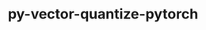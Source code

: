 ---
title: "py-vector-quantize-pytorch"
layout: cache
categories: [package, develop]
meta: {"versions": ["0.3.9"], "compilers": ["apple-clang@=14.0.0", "gcc@=11.3.0", "gcc@=7.3.1"], "oss": ["amzn2", "ubuntu22.04", "ventura"], "platforms": ["darwin", "linux"], "targets": ["aarch64", "ivybridge", "x86_64_v3", "x86_64_v4"], "stacks": ["ml-darwin-aarch64-mps", "ml-linux-x86_64-cpu", "ml-linux-x86_64-cuda", "root"], "num_specs": 101, "num_specs_by_stack": {"root": 101, "ml-darwin-aarch64-mps": 5, "ml-linux-x86_64-cpu": 7, "ml-linux-x86_64-cuda": 7}}
spec_details: [{"hash": "mdnsmmozzoryzlirpnsostw2jbzn47vp", "compiler": "apple-clang@=14.0.0", "versions": ["0.3.9"], "os": "ventura", "platform": "darwin", "target": "aarch64", "variants": ["build_system=python_pip"], "stacks": ["root"], "size": "-", "tarball": "https://binaries.spack.io/develop/build_cache/darwin-ventura-aarch64/apple-clang-14.0.0/py-vector-quantize-pytorch-0.3.9/darwin-ventura-aarch64-apple-clang-14.0.0-py-vector-quantize-pytorch-0.3.9-mdnsmmozzoryzlirpnsostw2jbzn47vp.spack"}, {"hash": "7q4bhiacy7u6sf6rgftzfn5tft6bawpo", "compiler": "apple-clang@=14.0.0", "versions": ["0.3.9"], "os": "ventura", "platform": "darwin", "target": "aarch64", "variants": ["build_system=python_pip"], "stacks": ["root", "ml-darwin-aarch64-mps"], "size": "-", "tarball": "https://binaries.spack.io/develop/build_cache/darwin-ventura-aarch64/apple-clang-14.0.0/py-vector-quantize-pytorch-0.3.9/darwin-ventura-aarch64-apple-clang-14.0.0-py-vector-quantize-pytorch-0.3.9-7q4bhiacy7u6sf6rgftzfn5tft6bawpo.spack"}, {"hash": "wi7g2a5ssgp7c7zmkgqkbdhxuewb522u", "compiler": "apple-clang@=14.0.0", "versions": ["0.3.9"], "os": "ventura", "platform": "darwin", "target": "aarch64", "variants": ["build_system=python_pip"], "stacks": ["root", "ml-darwin-aarch64-mps"], "size": "-", "tarball": "https://binaries.spack.io/develop/build_cache/darwin-ventura-aarch64/apple-clang-14.0.0/py-vector-quantize-pytorch-0.3.9/darwin-ventura-aarch64-apple-clang-14.0.0-py-vector-quantize-pytorch-0.3.9-wi7g2a5ssgp7c7zmkgqkbdhxuewb522u.spack"}, {"hash": "2ilft5uccetytp4nw4jesfn4eywh23ei", "compiler": "apple-clang@=14.0.0", "versions": ["0.3.9"], "os": "ventura", "platform": "darwin", "target": "aarch64", "variants": ["build_system=python_pip"], "stacks": ["root", "ml-darwin-aarch64-mps"], "size": "-", "tarball": "https://binaries.spack.io/develop/build_cache/darwin-ventura-aarch64/apple-clang-14.0.0/py-vector-quantize-pytorch-0.3.9/darwin-ventura-aarch64-apple-clang-14.0.0-py-vector-quantize-pytorch-0.3.9-2ilft5uccetytp4nw4jesfn4eywh23ei.spack"}, {"hash": "acelycr36idhq2zmbjmfegyikbwi6t5x", "compiler": "apple-clang@=14.0.0", "versions": ["0.3.9"], "os": "ventura", "platform": "darwin", "target": "aarch64", "variants": ["build_system=python_pip"], "stacks": ["root", "ml-darwin-aarch64-mps"], "size": "-", "tarball": "https://binaries.spack.io/develop/build_cache/darwin-ventura-aarch64/apple-clang-14.0.0/py-vector-quantize-pytorch-0.3.9/darwin-ventura-aarch64-apple-clang-14.0.0-py-vector-quantize-pytorch-0.3.9-acelycr36idhq2zmbjmfegyikbwi6t5x.spack"}, {"hash": "t5jackugvpi6rdajlabmsdsk4mh6hbq4", "compiler": "apple-clang@=14.0.0", "versions": ["0.3.9"], "os": "ventura", "platform": "darwin", "target": "aarch64", "variants": ["build_system=python_pip"], "stacks": ["root", "ml-darwin-aarch64-mps"], "size": "-", "tarball": "https://binaries.spack.io/develop/build_cache/darwin-ventura-aarch64/apple-clang-14.0.0/py-vector-quantize-pytorch-0.3.9/darwin-ventura-aarch64-apple-clang-14.0.0-py-vector-quantize-pytorch-0.3.9-t5jackugvpi6rdajlabmsdsk4mh6hbq4.spack"}, {"hash": "txpo3ikurxwmdysikppfghv52phk367r", "compiler": "apple-clang@=14.0.0", "versions": ["0.3.9"], "os": "ventura", "platform": "darwin", "target": "aarch64", "variants": ["build_system=python_pip"], "stacks": ["root"], "size": "-", "tarball": "https://binaries.spack.io/develop/build_cache/darwin-ventura-aarch64/apple-clang-14.0.0/py-vector-quantize-pytorch-0.3.9/darwin-ventura-aarch64-apple-clang-14.0.0-py-vector-quantize-pytorch-0.3.9-txpo3ikurxwmdysikppfghv52phk367r.spack"}, {"hash": "ewnx3xjak4dklyksnsxzglphifkfai3r", "compiler": "gcc@=7.3.1", "versions": ["0.3.9"], "os": "amzn2", "platform": "linux", "target": "ivybridge", "variants": ["build_system=python_pip"], "stacks": ["root"], "size": "-", "tarball": "https://binaries.spack.io/develop/build_cache/linux-amzn2-ivybridge/gcc-7.3.1/py-vector-quantize-pytorch-0.3.9/linux-amzn2-ivybridge-gcc-7.3.1-py-vector-quantize-pytorch-0.3.9-ewnx3xjak4dklyksnsxzglphifkfai3r.spack"}, {"hash": "or3u2er46upwfq7w427o5exk4cnxkk4s", "compiler": "gcc@=7.3.1", "versions": ["0.3.9"], "os": "amzn2", "platform": "linux", "target": "ivybridge", "variants": ["build_system=python_pip"], "stacks": ["root"], "size": "-", "tarball": "https://binaries.spack.io/develop/build_cache/linux-amzn2-ivybridge/gcc-7.3.1/py-vector-quantize-pytorch-0.3.9/linux-amzn2-ivybridge-gcc-7.3.1-py-vector-quantize-pytorch-0.3.9-or3u2er46upwfq7w427o5exk4cnxkk4s.spack"}, {"hash": "bjjtlfrl4egbwvpyihmlnzhi2rj2l2i4", "compiler": "gcc@=7.3.1", "versions": ["0.3.9"], "os": "amzn2", "platform": "linux", "target": "ivybridge", "variants": ["build_system=python_pip"], "stacks": ["root"], "size": "-", "tarball": "https://binaries.spack.io/develop/build_cache/linux-amzn2-ivybridge/gcc-7.3.1/py-vector-quantize-pytorch-0.3.9/linux-amzn2-ivybridge-gcc-7.3.1-py-vector-quantize-pytorch-0.3.9-bjjtlfrl4egbwvpyihmlnzhi2rj2l2i4.spack"}, {"hash": "gwayuexpybhr4x5elzy3sqchesdxdmsy", "compiler": "gcc@=7.3.1", "versions": ["0.3.9"], "os": "amzn2", "platform": "linux", "target": "ivybridge", "variants": ["build_system=python_pip"], "stacks": ["root"], "size": "-", "tarball": "https://binaries.spack.io/develop/build_cache/linux-amzn2-ivybridge/gcc-7.3.1/py-vector-quantize-pytorch-0.3.9/linux-amzn2-ivybridge-gcc-7.3.1-py-vector-quantize-pytorch-0.3.9-gwayuexpybhr4x5elzy3sqchesdxdmsy.spack"}, {"hash": "22jdhzme4ynpgcvk256ami634crlnd3t", "compiler": "gcc@=7.3.1", "versions": ["0.3.9"], "os": "amzn2", "platform": "linux", "target": "ivybridge", "variants": ["build_system=python_pip"], "stacks": ["root"], "size": "-", "tarball": "https://binaries.spack.io/develop/build_cache/linux-amzn2-ivybridge/gcc-7.3.1/py-vector-quantize-pytorch-0.3.9/linux-amzn2-ivybridge-gcc-7.3.1-py-vector-quantize-pytorch-0.3.9-22jdhzme4ynpgcvk256ami634crlnd3t.spack"}, {"hash": "5juhpjwgq4b2z5a5b6i7fvuphui7f3eg", "compiler": "gcc@=7.3.1", "versions": ["0.3.9"], "os": "amzn2", "platform": "linux", "target": "ivybridge", "variants": ["build_system=python_pip"], "stacks": ["root"], "size": "-", "tarball": "https://binaries.spack.io/develop/build_cache/linux-amzn2-ivybridge/gcc-7.3.1/py-vector-quantize-pytorch-0.3.9/linux-amzn2-ivybridge-gcc-7.3.1-py-vector-quantize-pytorch-0.3.9-5juhpjwgq4b2z5a5b6i7fvuphui7f3eg.spack"}, {"hash": "qbb5b4grdr4c6vumrd46qpmevv5jvg47", "compiler": "gcc@=7.3.1", "versions": ["0.3.9"], "os": "amzn2", "platform": "linux", "target": "ivybridge", "variants": ["build_system=python_pip"], "stacks": ["root"], "size": "-", "tarball": "https://binaries.spack.io/develop/build_cache/linux-amzn2-ivybridge/gcc-7.3.1/py-vector-quantize-pytorch-0.3.9/linux-amzn2-ivybridge-gcc-7.3.1-py-vector-quantize-pytorch-0.3.9-qbb5b4grdr4c6vumrd46qpmevv5jvg47.spack"}, {"hash": "hw6dduigvz2ta4qaonidicnitwqqmfeg", "compiler": "gcc@=7.3.1", "versions": ["0.3.9"], "os": "amzn2", "platform": "linux", "target": "x86_64_v3", "variants": ["build_system=python_pip"], "stacks": ["root"], "size": "-", "tarball": "https://binaries.spack.io/develop/build_cache/linux-amzn2-x86_64_v3/gcc-7.3.1/py-vector-quantize-pytorch-0.3.9/linux-amzn2-x86_64_v3-gcc-7.3.1-py-vector-quantize-pytorch-0.3.9-hw6dduigvz2ta4qaonidicnitwqqmfeg.spack"}, {"hash": "x7vjugp47rkjl53jbfjzg5u5wdyqbiyn", "compiler": "gcc@=7.3.1", "versions": ["0.3.9"], "os": "amzn2", "platform": "linux", "target": "x86_64_v3", "variants": ["build_system=python_pip"], "stacks": ["root"], "size": "-", "tarball": "https://binaries.spack.io/develop/build_cache/linux-amzn2-x86_64_v3/gcc-7.3.1/py-vector-quantize-pytorch-0.3.9/linux-amzn2-x86_64_v3-gcc-7.3.1-py-vector-quantize-pytorch-0.3.9-x7vjugp47rkjl53jbfjzg5u5wdyqbiyn.spack"}, {"hash": "362tzsb23pkfksrq6m27ucjdvsm5hxys", "compiler": "gcc@=7.3.1", "versions": ["0.3.9"], "os": "amzn2", "platform": "linux", "target": "x86_64_v3", "variants": ["build_system=python_pip"], "stacks": ["root"], "size": "-", "tarball": "https://binaries.spack.io/develop/build_cache/linux-amzn2-x86_64_v3/gcc-7.3.1/py-vector-quantize-pytorch-0.3.9/linux-amzn2-x86_64_v3-gcc-7.3.1-py-vector-quantize-pytorch-0.3.9-362tzsb23pkfksrq6m27ucjdvsm5hxys.spack"}, {"hash": "26ocgwfjpejxompa6yywsvwgje2cd6fk", "compiler": "gcc@=7.3.1", "versions": ["0.3.9"], "os": "amzn2", "platform": "linux", "target": "x86_64_v3", "variants": ["build_system=python_pip"], "stacks": ["root"], "size": "-", "tarball": "https://binaries.spack.io/develop/build_cache/linux-amzn2-x86_64_v3/gcc-7.3.1/py-vector-quantize-pytorch-0.3.9/linux-amzn2-x86_64_v3-gcc-7.3.1-py-vector-quantize-pytorch-0.3.9-26ocgwfjpejxompa6yywsvwgje2cd6fk.spack"}, {"hash": "qwzhd3hynjmqaonfye2ewkc4d5dni7it", "compiler": "gcc@=7.3.1", "versions": ["0.3.9"], "os": "amzn2", "platform": "linux", "target": "x86_64_v3", "variants": ["build_system=python_pip"], "stacks": ["root"], "size": "-", "tarball": "https://binaries.spack.io/develop/build_cache/linux-amzn2-x86_64_v3/gcc-7.3.1/py-vector-quantize-pytorch-0.3.9/linux-amzn2-x86_64_v3-gcc-7.3.1-py-vector-quantize-pytorch-0.3.9-qwzhd3hynjmqaonfye2ewkc4d5dni7it.spack"}, {"hash": "4patdvhiah6z4yrlbfksrjrcgmj4etkm", "compiler": "gcc@=7.3.1", "versions": ["0.3.9"], "os": "amzn2", "platform": "linux", "target": "x86_64_v3", "variants": [], "stacks": ["root"], "size": "-", "tarball": "https://binaries.spack.io/develop/build_cache/linux-amzn2-x86_64_v3/gcc-7.3.1/py-vector-quantize-pytorch-0.3.9/linux-amzn2-x86_64_v3-gcc-7.3.1-py-vector-quantize-pytorch-0.3.9-4patdvhiah6z4yrlbfksrjrcgmj4etkm.spack"}, {"hash": "6omte2emhz6y7etiwkxpeaesbx3hbqte", "compiler": "gcc@=7.3.1", "versions": ["0.3.9"], "os": "amzn2", "platform": "linux", "target": "x86_64_v3", "variants": ["build_system=python_pip"], "stacks": ["root"], "size": "-", "tarball": "https://binaries.spack.io/develop/build_cache/linux-amzn2-x86_64_v3/gcc-7.3.1/py-vector-quantize-pytorch-0.3.9/linux-amzn2-x86_64_v3-gcc-7.3.1-py-vector-quantize-pytorch-0.3.9-6omte2emhz6y7etiwkxpeaesbx3hbqte.spack"}, {"hash": "bk5ogmqpeoskgq3suwuhrqyk66dnzdow", "compiler": "gcc@=7.3.1", "versions": ["0.3.9"], "os": "amzn2", "platform": "linux", "target": "x86_64_v3", "variants": ["build_system=python_pip"], "stacks": ["root"], "size": "-", "tarball": "https://binaries.spack.io/develop/build_cache/linux-amzn2-x86_64_v3/gcc-7.3.1/py-vector-quantize-pytorch-0.3.9/linux-amzn2-x86_64_v3-gcc-7.3.1-py-vector-quantize-pytorch-0.3.9-bk5ogmqpeoskgq3suwuhrqyk66dnzdow.spack"}, {"hash": "7jbsnroevgdph33y4vgdffxr3mvs7l2k", "compiler": "gcc@=7.3.1", "versions": ["0.3.9"], "os": "amzn2", "platform": "linux", "target": "x86_64_v3", "variants": ["build_system=python_pip"], "stacks": ["root"], "size": "-", "tarball": "https://binaries.spack.io/develop/build_cache/linux-amzn2-x86_64_v3/gcc-7.3.1/py-vector-quantize-pytorch-0.3.9/linux-amzn2-x86_64_v3-gcc-7.3.1-py-vector-quantize-pytorch-0.3.9-7jbsnroevgdph33y4vgdffxr3mvs7l2k.spack"}, {"hash": "sk4uqufm2egmtsoudqvxhfixeq7ykxsm", "compiler": "gcc@=7.3.1", "versions": ["0.3.9"], "os": "amzn2", "platform": "linux", "target": "x86_64_v3", "variants": ["build_system=python_pip"], "stacks": ["root"], "size": "-", "tarball": "https://binaries.spack.io/develop/build_cache/linux-amzn2-x86_64_v3/gcc-7.3.1/py-vector-quantize-pytorch-0.3.9/linux-amzn2-x86_64_v3-gcc-7.3.1-py-vector-quantize-pytorch-0.3.9-sk4uqufm2egmtsoudqvxhfixeq7ykxsm.spack"}, {"hash": "3dfijjxot6mewnsib42wj5e5fqmfwhdh", "compiler": "gcc@=7.3.1", "versions": ["0.3.9"], "os": "amzn2", "platform": "linux", "target": "x86_64_v3", "variants": ["build_system=python_pip"], "stacks": ["root"], "size": "-", "tarball": "https://binaries.spack.io/develop/build_cache/linux-amzn2-x86_64_v3/gcc-7.3.1/py-vector-quantize-pytorch-0.3.9/linux-amzn2-x86_64_v3-gcc-7.3.1-py-vector-quantize-pytorch-0.3.9-3dfijjxot6mewnsib42wj5e5fqmfwhdh.spack"}, {"hash": "7rslcjehdsdf4ww2wc6le7yrz54is6h7", "compiler": "gcc@=7.3.1", "versions": ["0.3.9"], "os": "amzn2", "platform": "linux", "target": "x86_64_v3", "variants": ["build_system=python_pip"], "stacks": ["root"], "size": "-", "tarball": "https://binaries.spack.io/develop/build_cache/linux-amzn2-x86_64_v3/gcc-7.3.1/py-vector-quantize-pytorch-0.3.9/linux-amzn2-x86_64_v3-gcc-7.3.1-py-vector-quantize-pytorch-0.3.9-7rslcjehdsdf4ww2wc6le7yrz54is6h7.spack"}, {"hash": "avpmjqikawpmrchbzsh4zfbokruyrzrd", "compiler": "gcc@=7.3.1", "versions": ["0.3.9"], "os": "amzn2", "platform": "linux", "target": "x86_64_v3", "variants": ["build_system=python_pip"], "stacks": ["root"], "size": "-", "tarball": "https://binaries.spack.io/develop/build_cache/linux-amzn2-x86_64_v3/gcc-7.3.1/py-vector-quantize-pytorch-0.3.9/linux-amzn2-x86_64_v3-gcc-7.3.1-py-vector-quantize-pytorch-0.3.9-avpmjqikawpmrchbzsh4zfbokruyrzrd.spack"}, {"hash": "sd46tn42gs76kd4d6oi5i4vamcuh5urr", "compiler": "gcc@=7.3.1", "versions": ["0.3.9"], "os": "amzn2", "platform": "linux", "target": "x86_64_v3", "variants": ["build_system=python_pip"], "stacks": ["root"], "size": "-", "tarball": "https://binaries.spack.io/develop/build_cache/linux-amzn2-x86_64_v3/gcc-7.3.1/py-vector-quantize-pytorch-0.3.9/linux-amzn2-x86_64_v3-gcc-7.3.1-py-vector-quantize-pytorch-0.3.9-sd46tn42gs76kd4d6oi5i4vamcuh5urr.spack"}, {"hash": "6f375jisd6gbpl4v7mqatns44bt3k6jx", "compiler": "gcc@=7.3.1", "versions": ["0.3.9"], "os": "amzn2", "platform": "linux", "target": "x86_64_v3", "variants": ["build_system=python_pip"], "stacks": ["root"], "size": "-", "tarball": "https://binaries.spack.io/develop/build_cache/linux-amzn2-x86_64_v3/gcc-7.3.1/py-vector-quantize-pytorch-0.3.9/linux-amzn2-x86_64_v3-gcc-7.3.1-py-vector-quantize-pytorch-0.3.9-6f375jisd6gbpl4v7mqatns44bt3k6jx.spack"}, {"hash": "fzj6j27g3nznr5yd3jsbt7gymw4niwzg", "compiler": "gcc@=7.3.1", "versions": ["0.3.9"], "os": "amzn2", "platform": "linux", "target": "x86_64_v3", "variants": [], "stacks": ["root"], "size": "-", "tarball": "https://binaries.spack.io/develop/build_cache/linux-amzn2-x86_64_v3/gcc-7.3.1/py-vector-quantize-pytorch-0.3.9/linux-amzn2-x86_64_v3-gcc-7.3.1-py-vector-quantize-pytorch-0.3.9-fzj6j27g3nznr5yd3jsbt7gymw4niwzg.spack"}, {"hash": "a3cwagebjh3naq55tln6aegx6zp7uod4", "compiler": "gcc@=7.3.1", "versions": ["0.3.9"], "os": "amzn2", "platform": "linux", "target": "x86_64_v3", "variants": [], "stacks": ["root"], "size": "-", "tarball": "https://binaries.spack.io/develop/build_cache/linux-amzn2-x86_64_v3/gcc-7.3.1/py-vector-quantize-pytorch-0.3.9/linux-amzn2-x86_64_v3-gcc-7.3.1-py-vector-quantize-pytorch-0.3.9-a3cwagebjh3naq55tln6aegx6zp7uod4.spack"}, {"hash": "cf2hyvwjiwuq4t6zklkhtq6bvbysbnsr", "compiler": "gcc@=7.3.1", "versions": ["0.3.9"], "os": "amzn2", "platform": "linux", "target": "x86_64_v3", "variants": ["build_system=python_pip"], "stacks": ["root"], "size": "-", "tarball": "https://binaries.spack.io/develop/build_cache/linux-amzn2-x86_64_v3/gcc-7.3.1/py-vector-quantize-pytorch-0.3.9/linux-amzn2-x86_64_v3-gcc-7.3.1-py-vector-quantize-pytorch-0.3.9-cf2hyvwjiwuq4t6zklkhtq6bvbysbnsr.spack"}, {"hash": "hhlicmwcz4d5d4md262gmqe3ht26tv5r", "compiler": "gcc@=7.3.1", "versions": ["0.3.9"], "os": "amzn2", "platform": "linux", "target": "x86_64_v3", "variants": ["build_system=python_pip"], "stacks": ["root"], "size": "-", "tarball": "https://binaries.spack.io/develop/build_cache/linux-amzn2-x86_64_v3/gcc-7.3.1/py-vector-quantize-pytorch-0.3.9/linux-amzn2-x86_64_v3-gcc-7.3.1-py-vector-quantize-pytorch-0.3.9-hhlicmwcz4d5d4md262gmqe3ht26tv5r.spack"}, {"hash": "plzy6z5ievaxmju4xau745oksnwvizpk", "compiler": "gcc@=7.3.1", "versions": ["0.3.9"], "os": "amzn2", "platform": "linux", "target": "x86_64_v3", "variants": ["build_system=python_pip"], "stacks": ["root"], "size": "-", "tarball": "https://binaries.spack.io/develop/build_cache/linux-amzn2-x86_64_v3/gcc-7.3.1/py-vector-quantize-pytorch-0.3.9/linux-amzn2-x86_64_v3-gcc-7.3.1-py-vector-quantize-pytorch-0.3.9-plzy6z5ievaxmju4xau745oksnwvizpk.spack"}, {"hash": "rgp5wd3syb4vgadszis4erdn7j2erreu", "compiler": "gcc@=7.3.1", "versions": ["0.3.9"], "os": "amzn2", "platform": "linux", "target": "x86_64_v3", "variants": ["build_system=python_pip"], "stacks": ["root"], "size": "-", "tarball": "https://binaries.spack.io/develop/build_cache/linux-amzn2-x86_64_v3/gcc-7.3.1/py-vector-quantize-pytorch-0.3.9/linux-amzn2-x86_64_v3-gcc-7.3.1-py-vector-quantize-pytorch-0.3.9-rgp5wd3syb4vgadszis4erdn7j2erreu.spack"}, {"hash": "hr6mkt5aemq7d6ucshyvtcikfcztuqwg", "compiler": "gcc@=7.3.1", "versions": ["0.3.9"], "os": "amzn2", "platform": "linux", "target": "x86_64_v4", "variants": [], "stacks": ["root"], "size": "-", "tarball": "https://binaries.spack.io/develop/build_cache/linux-amzn2-x86_64_v4/gcc-7.3.1/py-vector-quantize-pytorch-0.3.9/linux-amzn2-x86_64_v4-gcc-7.3.1-py-vector-quantize-pytorch-0.3.9-hr6mkt5aemq7d6ucshyvtcikfcztuqwg.spack"}, {"hash": "6s5djefami6paw5ql4eb7k4dgsaiymld", "compiler": "gcc@=7.3.1", "versions": ["0.3.9"], "os": "amzn2", "platform": "linux", "target": "x86_64_v4", "variants": [], "stacks": ["root"], "size": "-", "tarball": "https://binaries.spack.io/develop/build_cache/linux-amzn2-x86_64_v4/gcc-7.3.1/py-vector-quantize-pytorch-0.3.9/linux-amzn2-x86_64_v4-gcc-7.3.1-py-vector-quantize-pytorch-0.3.9-6s5djefami6paw5ql4eb7k4dgsaiymld.spack"}, {"hash": "5ebhpjtzcdjnzbq5bwwj6w4r2ou42ok6", "compiler": "gcc@=11.3.0", "versions": ["0.3.9"], "os": "ubuntu22.04", "platform": "linux", "target": "x86_64_v3", "variants": ["build_system=python_pip"], "stacks": ["root"], "size": "-", "tarball": "https://binaries.spack.io/develop/build_cache/linux-ubuntu22.04-x86_64_v3/gcc-11.3.0/py-vector-quantize-pytorch-0.3.9/linux-ubuntu22.04-x86_64_v3-gcc-11.3.0-py-vector-quantize-pytorch-0.3.9-5ebhpjtzcdjnzbq5bwwj6w4r2ou42ok6.spack"}, {"hash": "5knx3mhwtdyenm53zjhprewygcd2yj5c", "compiler": "gcc@=11.3.0", "versions": ["0.3.9"], "os": "ubuntu22.04", "platform": "linux", "target": "x86_64_v3", "variants": ["build_system=python_pip"], "stacks": ["root", "ml-linux-x86_64-cpu"], "size": "-", "tarball": "https://binaries.spack.io/develop/build_cache/linux-ubuntu22.04-x86_64_v3/gcc-11.3.0/py-vector-quantize-pytorch-0.3.9/linux-ubuntu22.04-x86_64_v3-gcc-11.3.0-py-vector-quantize-pytorch-0.3.9-5knx3mhwtdyenm53zjhprewygcd2yj5c.spack"}, {"hash": "6ekoromqkjqyzzzmp6ucdaxwmg7lfxkx", "compiler": "gcc@=11.3.0", "versions": ["0.3.9"], "os": "ubuntu22.04", "platform": "linux", "target": "x86_64_v3", "variants": ["build_system=python_pip"], "stacks": ["root"], "size": "-", "tarball": "https://binaries.spack.io/develop/build_cache/linux-ubuntu22.04-x86_64_v3/gcc-11.3.0/py-vector-quantize-pytorch-0.3.9/linux-ubuntu22.04-x86_64_v3-gcc-11.3.0-py-vector-quantize-pytorch-0.3.9-6ekoromqkjqyzzzmp6ucdaxwmg7lfxkx.spack"}, {"hash": "35bvzh6s4igbp264b5r7c6n4wuvzre64", "compiler": "gcc@=11.3.0", "versions": ["0.3.9"], "os": "ubuntu22.04", "platform": "linux", "target": "x86_64_v3", "variants": ["build_system=python_pip"], "stacks": ["root"], "size": "-", "tarball": "https://binaries.spack.io/develop/build_cache/linux-ubuntu22.04-x86_64_v3/gcc-11.3.0/py-vector-quantize-pytorch-0.3.9/linux-ubuntu22.04-x86_64_v3-gcc-11.3.0-py-vector-quantize-pytorch-0.3.9-35bvzh6s4igbp264b5r7c6n4wuvzre64.spack"}, {"hash": "aw4zyipq5jdshezxqhero26pnnzcgvrt", "compiler": "gcc@=11.3.0", "versions": ["0.3.9"], "os": "ubuntu22.04", "platform": "linux", "target": "x86_64_v3", "variants": ["build_system=python_pip"], "stacks": ["root"], "size": "-", "tarball": "https://binaries.spack.io/develop/build_cache/linux-ubuntu22.04-x86_64_v3/gcc-11.3.0/py-vector-quantize-pytorch-0.3.9/linux-ubuntu22.04-x86_64_v3-gcc-11.3.0-py-vector-quantize-pytorch-0.3.9-aw4zyipq5jdshezxqhero26pnnzcgvrt.spack"}, {"hash": "7u6mje7kfgkane7lzywvlfgnsdav7ic4", "compiler": "gcc@=11.3.0", "versions": ["0.3.9"], "os": "ubuntu22.04", "platform": "linux", "target": "x86_64_v3", "variants": ["build_system=python_pip"], "stacks": ["root"], "size": "-", "tarball": "https://binaries.spack.io/develop/build_cache/linux-ubuntu22.04-x86_64_v3/gcc-11.3.0/py-vector-quantize-pytorch-0.3.9/linux-ubuntu22.04-x86_64_v3-gcc-11.3.0-py-vector-quantize-pytorch-0.3.9-7u6mje7kfgkane7lzywvlfgnsdav7ic4.spack"}, {"hash": "brasvung2tsk6oicfqbjq566omimfvuw", "compiler": "gcc@=11.3.0", "versions": ["0.3.9"], "os": "ubuntu22.04", "platform": "linux", "target": "x86_64_v3", "variants": ["build_system=python_pip"], "stacks": ["root", "ml-linux-x86_64-cuda"], "size": "-", "tarball": "https://binaries.spack.io/develop/build_cache/linux-ubuntu22.04-x86_64_v3/gcc-11.3.0/py-vector-quantize-pytorch-0.3.9/linux-ubuntu22.04-x86_64_v3-gcc-11.3.0-py-vector-quantize-pytorch-0.3.9-brasvung2tsk6oicfqbjq566omimfvuw.spack"}, {"hash": "5vgtrkdsl734lzuoujlzrhbtr6qgppj4", "compiler": "gcc@=11.3.0", "versions": ["0.3.9"], "os": "ubuntu22.04", "platform": "linux", "target": "x86_64_v3", "variants": ["build_system=python_pip"], "stacks": ["root"], "size": "-", "tarball": "https://binaries.spack.io/develop/build_cache/linux-ubuntu22.04-x86_64_v3/gcc-11.3.0/py-vector-quantize-pytorch-0.3.9/linux-ubuntu22.04-x86_64_v3-gcc-11.3.0-py-vector-quantize-pytorch-0.3.9-5vgtrkdsl734lzuoujlzrhbtr6qgppj4.spack"}, {"hash": "a4wqkdh5u6ypbab2ykjh3zd22x72qp73", "compiler": "gcc@=11.3.0", "versions": ["0.3.9"], "os": "ubuntu22.04", "platform": "linux", "target": "x86_64_v3", "variants": ["build_system=python_pip"], "stacks": ["root"], "size": "-", "tarball": "https://binaries.spack.io/develop/build_cache/linux-ubuntu22.04-x86_64_v3/gcc-11.3.0/py-vector-quantize-pytorch-0.3.9/linux-ubuntu22.04-x86_64_v3-gcc-11.3.0-py-vector-quantize-pytorch-0.3.9-a4wqkdh5u6ypbab2ykjh3zd22x72qp73.spack"}, {"hash": "76slrz6g3p6li6ia76cjjfpcma5bpewn", "compiler": "gcc@=11.3.0", "versions": ["0.3.9"], "os": "ubuntu22.04", "platform": "linux", "target": "x86_64_v3", "variants": ["build_system=python_pip"], "stacks": ["root", "ml-linux-x86_64-cuda"], "size": "-", "tarball": "https://binaries.spack.io/develop/build_cache/linux-ubuntu22.04-x86_64_v3/gcc-11.3.0/py-vector-quantize-pytorch-0.3.9/linux-ubuntu22.04-x86_64_v3-gcc-11.3.0-py-vector-quantize-pytorch-0.3.9-76slrz6g3p6li6ia76cjjfpcma5bpewn.spack"}, {"hash": "ocremyevhjkpaa63h5xdq7mztb7jjrxt", "compiler": "gcc@=11.3.0", "versions": ["0.3.9"], "os": "ubuntu22.04", "platform": "linux", "target": "x86_64_v3", "variants": ["build_system=python_pip"], "stacks": ["root"], "size": "-", "tarball": "https://binaries.spack.io/develop/build_cache/linux-ubuntu22.04-x86_64_v3/gcc-11.3.0/py-vector-quantize-pytorch-0.3.9/linux-ubuntu22.04-x86_64_v3-gcc-11.3.0-py-vector-quantize-pytorch-0.3.9-ocremyevhjkpaa63h5xdq7mztb7jjrxt.spack"}, {"hash": "2mujkdmxe6vbus44muz37mhpuimes6ei", "compiler": "gcc@=11.3.0", "versions": ["0.3.9"], "os": "ubuntu22.04", "platform": "linux", "target": "x86_64_v3", "variants": ["build_system=python_pip"], "stacks": ["root"], "size": "-", "tarball": "https://binaries.spack.io/develop/build_cache/linux-ubuntu22.04-x86_64_v3/gcc-11.3.0/py-vector-quantize-pytorch-0.3.9/linux-ubuntu22.04-x86_64_v3-gcc-11.3.0-py-vector-quantize-pytorch-0.3.9-2mujkdmxe6vbus44muz37mhpuimes6ei.spack"}, {"hash": "q7mcjj2vkfpmputrtwvvuh3kz3pckjs4", "compiler": "gcc@=11.3.0", "versions": ["0.3.9"], "os": "ubuntu22.04", "platform": "linux", "target": "x86_64_v3", "variants": ["build_system=python_pip"], "stacks": ["root", "ml-linux-x86_64-cuda"], "size": "-", "tarball": "https://binaries.spack.io/develop/build_cache/linux-ubuntu22.04-x86_64_v3/gcc-11.3.0/py-vector-quantize-pytorch-0.3.9/linux-ubuntu22.04-x86_64_v3-gcc-11.3.0-py-vector-quantize-pytorch-0.3.9-q7mcjj2vkfpmputrtwvvuh3kz3pckjs4.spack"}, {"hash": "5mgoxxlrhe54xdafk3rvkijrcozxgjta", "compiler": "gcc@=11.3.0", "versions": ["0.3.9"], "os": "ubuntu22.04", "platform": "linux", "target": "x86_64_v3", "variants": ["build_system=python_pip"], "stacks": ["root"], "size": "-", "tarball": "https://binaries.spack.io/develop/build_cache/linux-ubuntu22.04-x86_64_v3/gcc-11.3.0/py-vector-quantize-pytorch-0.3.9/linux-ubuntu22.04-x86_64_v3-gcc-11.3.0-py-vector-quantize-pytorch-0.3.9-5mgoxxlrhe54xdafk3rvkijrcozxgjta.spack"}, {"hash": "bnxrnrjhjwnbdqzef5psrysyzzdiw3hb", "compiler": "gcc@=11.3.0", "versions": ["0.3.9"], "os": "ubuntu22.04", "platform": "linux", "target": "x86_64_v3", "variants": ["build_system=python_pip"], "stacks": ["root"], "size": "-", "tarball": "https://binaries.spack.io/develop/build_cache/linux-ubuntu22.04-x86_64_v3/gcc-11.3.0/py-vector-quantize-pytorch-0.3.9/linux-ubuntu22.04-x86_64_v3-gcc-11.3.0-py-vector-quantize-pytorch-0.3.9-bnxrnrjhjwnbdqzef5psrysyzzdiw3hb.spack"}, {"hash": "hxtr46lpi3pb2q6hykrwt4i3aypyc3tg", "compiler": "gcc@=11.3.0", "versions": ["0.3.9"], "os": "ubuntu22.04", "platform": "linux", "target": "x86_64_v3", "variants": ["build_system=python_pip"], "stacks": ["root"], "size": "-", "tarball": "https://binaries.spack.io/develop/build_cache/linux-ubuntu22.04-x86_64_v3/gcc-11.3.0/py-vector-quantize-pytorch-0.3.9/linux-ubuntu22.04-x86_64_v3-gcc-11.3.0-py-vector-quantize-pytorch-0.3.9-hxtr46lpi3pb2q6hykrwt4i3aypyc3tg.spack"}, {"hash": "225733b3flvngjuxkqfudz334ovl2luu", "compiler": "gcc@=11.3.0", "versions": ["0.3.9"], "os": "ubuntu22.04", "platform": "linux", "target": "x86_64_v3", "variants": ["build_system=python_pip"], "stacks": ["root", "ml-linux-x86_64-cpu"], "size": "-", "tarball": "https://binaries.spack.io/develop/build_cache/linux-ubuntu22.04-x86_64_v3/gcc-11.3.0/py-vector-quantize-pytorch-0.3.9/linux-ubuntu22.04-x86_64_v3-gcc-11.3.0-py-vector-quantize-pytorch-0.3.9-225733b3flvngjuxkqfudz334ovl2luu.spack"}, {"hash": "gpavevfjqj452c6prua3tn5ad56tskcp", "compiler": "gcc@=11.3.0", "versions": ["0.3.9"], "os": "ubuntu22.04", "platform": "linux", "target": "x86_64_v3", "variants": ["build_system=python_pip"], "stacks": ["root"], "size": "-", "tarball": "https://binaries.spack.io/develop/build_cache/linux-ubuntu22.04-x86_64_v3/gcc-11.3.0/py-vector-quantize-pytorch-0.3.9/linux-ubuntu22.04-x86_64_v3-gcc-11.3.0-py-vector-quantize-pytorch-0.3.9-gpavevfjqj452c6prua3tn5ad56tskcp.spack"}, {"hash": "b6axckkagcgzaxnduqi7mdb6zkolh3zt", "compiler": "gcc@=11.3.0", "versions": ["0.3.9"], "os": "ubuntu22.04", "platform": "linux", "target": "x86_64_v3", "variants": ["build_system=python_pip"], "stacks": ["root", "ml-linux-x86_64-cuda"], "size": "-", "tarball": "https://binaries.spack.io/develop/build_cache/linux-ubuntu22.04-x86_64_v3/gcc-11.3.0/py-vector-quantize-pytorch-0.3.9/linux-ubuntu22.04-x86_64_v3-gcc-11.3.0-py-vector-quantize-pytorch-0.3.9-b6axckkagcgzaxnduqi7mdb6zkolh3zt.spack"}, {"hash": "jvmphoa3mqb3impdsirpqhumpvm4ukso", "compiler": "gcc@=11.3.0", "versions": ["0.3.9"], "os": "ubuntu22.04", "platform": "linux", "target": "x86_64_v3", "variants": ["build_system=python_pip"], "stacks": ["root"], "size": "-", "tarball": "https://binaries.spack.io/develop/build_cache/linux-ubuntu22.04-x86_64_v3/gcc-11.3.0/py-vector-quantize-pytorch-0.3.9/linux-ubuntu22.04-x86_64_v3-gcc-11.3.0-py-vector-quantize-pytorch-0.3.9-jvmphoa3mqb3impdsirpqhumpvm4ukso.spack"}, {"hash": "cli7ux32i253vuda7k5ylxpdaexqsksy", "compiler": "gcc@=11.3.0", "versions": ["0.3.9"], "os": "ubuntu22.04", "platform": "linux", "target": "x86_64_v3", "variants": ["build_system=python_pip"], "stacks": ["root"], "size": "-", "tarball": "https://binaries.spack.io/develop/build_cache/linux-ubuntu22.04-x86_64_v3/gcc-11.3.0/py-vector-quantize-pytorch-0.3.9/linux-ubuntu22.04-x86_64_v3-gcc-11.3.0-py-vector-quantize-pytorch-0.3.9-cli7ux32i253vuda7k5ylxpdaexqsksy.spack"}, {"hash": "kci43yskqzbcniuce5wdupo42liz4ubf", "compiler": "gcc@=11.3.0", "versions": ["0.3.9"], "os": "ubuntu22.04", "platform": "linux", "target": "x86_64_v3", "variants": ["build_system=python_pip"], "stacks": ["root", "ml-linux-x86_64-cpu"], "size": "-", "tarball": "https://binaries.spack.io/develop/build_cache/linux-ubuntu22.04-x86_64_v3/gcc-11.3.0/py-vector-quantize-pytorch-0.3.9/linux-ubuntu22.04-x86_64_v3-gcc-11.3.0-py-vector-quantize-pytorch-0.3.9-kci43yskqzbcniuce5wdupo42liz4ubf.spack"}, {"hash": "an3dpggz5muajb4vx5byiwfqk3gpfobw", "compiler": "gcc@=11.3.0", "versions": ["0.3.9"], "os": "ubuntu22.04", "platform": "linux", "target": "x86_64_v3", "variants": ["build_system=python_pip"], "stacks": ["root", "ml-linux-x86_64-cpu"], "size": "-", "tarball": "https://binaries.spack.io/develop/build_cache/linux-ubuntu22.04-x86_64_v3/gcc-11.3.0/py-vector-quantize-pytorch-0.3.9/linux-ubuntu22.04-x86_64_v3-gcc-11.3.0-py-vector-quantize-pytorch-0.3.9-an3dpggz5muajb4vx5byiwfqk3gpfobw.spack"}, {"hash": "jn3cxhndzin6i33hgxztl74cftaamaif", "compiler": "gcc@=11.3.0", "versions": ["0.3.9"], "os": "ubuntu22.04", "platform": "linux", "target": "x86_64_v3", "variants": ["build_system=python_pip"], "stacks": ["root"], "size": "-", "tarball": "https://binaries.spack.io/develop/build_cache/linux-ubuntu22.04-x86_64_v3/gcc-11.3.0/py-vector-quantize-pytorch-0.3.9/linux-ubuntu22.04-x86_64_v3-gcc-11.3.0-py-vector-quantize-pytorch-0.3.9-jn3cxhndzin6i33hgxztl74cftaamaif.spack"}, {"hash": "dvc2c2wlvp7aknwj4fuuuh3iph2hojcm", "compiler": "gcc@=11.3.0", "versions": ["0.3.9"], "os": "ubuntu22.04", "platform": "linux", "target": "x86_64_v3", "variants": ["build_system=python_pip"], "stacks": ["root", "ml-linux-x86_64-cpu"], "size": "-", "tarball": "https://binaries.spack.io/develop/build_cache/linux-ubuntu22.04-x86_64_v3/gcc-11.3.0/py-vector-quantize-pytorch-0.3.9/linux-ubuntu22.04-x86_64_v3-gcc-11.3.0-py-vector-quantize-pytorch-0.3.9-dvc2c2wlvp7aknwj4fuuuh3iph2hojcm.spack"}, {"hash": "hzluqpfhxwga7ecp47gl6ed42d6dj7qx", "compiler": "gcc@=11.3.0", "versions": ["0.3.9"], "os": "ubuntu22.04", "platform": "linux", "target": "x86_64_v3", "variants": ["build_system=python_pip"], "stacks": ["root"], "size": "-", "tarball": "https://binaries.spack.io/develop/build_cache/linux-ubuntu22.04-x86_64_v3/gcc-11.3.0/py-vector-quantize-pytorch-0.3.9/linux-ubuntu22.04-x86_64_v3-gcc-11.3.0-py-vector-quantize-pytorch-0.3.9-hzluqpfhxwga7ecp47gl6ed42d6dj7qx.spack"}, {"hash": "dprxhoubm75y5shw2a5j2rytkmyc3wxm", "compiler": "gcc@=11.3.0", "versions": ["0.3.9"], "os": "ubuntu22.04", "platform": "linux", "target": "x86_64_v3", "variants": ["build_system=python_pip"], "stacks": ["root"], "size": "-", "tarball": "https://binaries.spack.io/develop/build_cache/linux-ubuntu22.04-x86_64_v3/gcc-11.3.0/py-vector-quantize-pytorch-0.3.9/linux-ubuntu22.04-x86_64_v3-gcc-11.3.0-py-vector-quantize-pytorch-0.3.9-dprxhoubm75y5shw2a5j2rytkmyc3wxm.spack"}, {"hash": "nklmtpm65jxrv5n7x6tq527xzhwrjcjr", "compiler": "gcc@=11.3.0", "versions": ["0.3.9"], "os": "ubuntu22.04", "platform": "linux", "target": "x86_64_v3", "variants": ["build_system=python_pip"], "stacks": ["root"], "size": "-", "tarball": "https://binaries.spack.io/develop/build_cache/linux-ubuntu22.04-x86_64_v3/gcc-11.3.0/py-vector-quantize-pytorch-0.3.9/linux-ubuntu22.04-x86_64_v3-gcc-11.3.0-py-vector-quantize-pytorch-0.3.9-nklmtpm65jxrv5n7x6tq527xzhwrjcjr.spack"}, {"hash": "fr2o75tht3inmkki6aqi4wsz5ke3bag6", "compiler": "gcc@=11.3.0", "versions": ["0.3.9"], "os": "ubuntu22.04", "platform": "linux", "target": "x86_64_v3", "variants": ["build_system=python_pip"], "stacks": ["root"], "size": "-", "tarball": "https://binaries.spack.io/develop/build_cache/linux-ubuntu22.04-x86_64_v3/gcc-11.3.0/py-vector-quantize-pytorch-0.3.9/linux-ubuntu22.04-x86_64_v3-gcc-11.3.0-py-vector-quantize-pytorch-0.3.9-fr2o75tht3inmkki6aqi4wsz5ke3bag6.spack"}, {"hash": "mhshc2qf3ajp5hgrl43zppri5qkm2op6", "compiler": "gcc@=11.3.0", "versions": ["0.3.9"], "os": "ubuntu22.04", "platform": "linux", "target": "x86_64_v3", "variants": ["build_system=python_pip"], "stacks": ["root"], "size": "-", "tarball": "https://binaries.spack.io/develop/build_cache/linux-ubuntu22.04-x86_64_v3/gcc-11.3.0/py-vector-quantize-pytorch-0.3.9/linux-ubuntu22.04-x86_64_v3-gcc-11.3.0-py-vector-quantize-pytorch-0.3.9-mhshc2qf3ajp5hgrl43zppri5qkm2op6.spack"}, {"hash": "gd36drbiuyoov7zhawvgmffkejevlhes", "compiler": "gcc@=11.3.0", "versions": ["0.3.9"], "os": "ubuntu22.04", "platform": "linux", "target": "x86_64_v3", "variants": ["build_system=python_pip"], "stacks": ["root"], "size": "-", "tarball": "https://binaries.spack.io/develop/build_cache/linux-ubuntu22.04-x86_64_v3/gcc-11.3.0/py-vector-quantize-pytorch-0.3.9/linux-ubuntu22.04-x86_64_v3-gcc-11.3.0-py-vector-quantize-pytorch-0.3.9-gd36drbiuyoov7zhawvgmffkejevlhes.spack"}, {"hash": "k63q35dkl4h7do7jpf47xjiorhenffmb", "compiler": "gcc@=11.3.0", "versions": ["0.3.9"], "os": "ubuntu22.04", "platform": "linux", "target": "x86_64_v3", "variants": ["build_system=python_pip"], "stacks": ["root"], "size": "-", "tarball": "https://binaries.spack.io/develop/build_cache/linux-ubuntu22.04-x86_64_v3/gcc-11.3.0/py-vector-quantize-pytorch-0.3.9/linux-ubuntu22.04-x86_64_v3-gcc-11.3.0-py-vector-quantize-pytorch-0.3.9-k63q35dkl4h7do7jpf47xjiorhenffmb.spack"}, {"hash": "dy76xxxklenlnuwuznf3irh7zvyon5xj", "compiler": "gcc@=11.3.0", "versions": ["0.3.9"], "os": "ubuntu22.04", "platform": "linux", "target": "x86_64_v3", "variants": ["build_system=python_pip"], "stacks": ["root", "ml-linux-x86_64-cpu"], "size": "-", "tarball": "https://binaries.spack.io/develop/build_cache/linux-ubuntu22.04-x86_64_v3/gcc-11.3.0/py-vector-quantize-pytorch-0.3.9/linux-ubuntu22.04-x86_64_v3-gcc-11.3.0-py-vector-quantize-pytorch-0.3.9-dy76xxxklenlnuwuznf3irh7zvyon5xj.spack"}, {"hash": "oyd5ykz5k5664pnvhogjz462fbxl4tis", "compiler": "gcc@=11.3.0", "versions": ["0.3.9"], "os": "ubuntu22.04", "platform": "linux", "target": "x86_64_v3", "variants": ["build_system=python_pip"], "stacks": ["root"], "size": "-", "tarball": "https://binaries.spack.io/develop/build_cache/linux-ubuntu22.04-x86_64_v3/gcc-11.3.0/py-vector-quantize-pytorch-0.3.9/linux-ubuntu22.04-x86_64_v3-gcc-11.3.0-py-vector-quantize-pytorch-0.3.9-oyd5ykz5k5664pnvhogjz462fbxl4tis.spack"}, {"hash": "gexpi3u6p5orpdkyia2w5pl4cdpq46bq", "compiler": "gcc@=11.3.0", "versions": ["0.3.9"], "os": "ubuntu22.04", "platform": "linux", "target": "x86_64_v3", "variants": ["build_system=python_pip"], "stacks": ["root"], "size": "-", "tarball": "https://binaries.spack.io/develop/build_cache/linux-ubuntu22.04-x86_64_v3/gcc-11.3.0/py-vector-quantize-pytorch-0.3.9/linux-ubuntu22.04-x86_64_v3-gcc-11.3.0-py-vector-quantize-pytorch-0.3.9-gexpi3u6p5orpdkyia2w5pl4cdpq46bq.spack"}, {"hash": "o3iuimdzamj5y6y73npb3zdmnrkgsojq", "compiler": "gcc@=11.3.0", "versions": ["0.3.9"], "os": "ubuntu22.04", "platform": "linux", "target": "x86_64_v3", "variants": ["build_system=python_pip"], "stacks": ["root"], "size": "-", "tarball": "https://binaries.spack.io/develop/build_cache/linux-ubuntu22.04-x86_64_v3/gcc-11.3.0/py-vector-quantize-pytorch-0.3.9/linux-ubuntu22.04-x86_64_v3-gcc-11.3.0-py-vector-quantize-pytorch-0.3.9-o3iuimdzamj5y6y73npb3zdmnrkgsojq.spack"}, {"hash": "gjxt23ng3dwy5jqoofnhcko6wba7pc6b", "compiler": "gcc@=11.3.0", "versions": ["0.3.9"], "os": "ubuntu22.04", "platform": "linux", "target": "x86_64_v3", "variants": ["build_system=python_pip"], "stacks": ["root", "ml-linux-x86_64-cpu"], "size": "-", "tarball": "https://binaries.spack.io/develop/build_cache/linux-ubuntu22.04-x86_64_v3/gcc-11.3.0/py-vector-quantize-pytorch-0.3.9/linux-ubuntu22.04-x86_64_v3-gcc-11.3.0-py-vector-quantize-pytorch-0.3.9-gjxt23ng3dwy5jqoofnhcko6wba7pc6b.spack"}, {"hash": "kzby7o6cf2oejud7oq4teckmaykcfmpj", "compiler": "gcc@=11.3.0", "versions": ["0.3.9"], "os": "ubuntu22.04", "platform": "linux", "target": "x86_64_v3", "variants": ["build_system=python_pip"], "stacks": ["root"], "size": "-", "tarball": "https://binaries.spack.io/develop/build_cache/linux-ubuntu22.04-x86_64_v3/gcc-11.3.0/py-vector-quantize-pytorch-0.3.9/linux-ubuntu22.04-x86_64_v3-gcc-11.3.0-py-vector-quantize-pytorch-0.3.9-kzby7o6cf2oejud7oq4teckmaykcfmpj.spack"}, {"hash": "h2mdu3gtqwtay7jcopkyspzkjwuwkxnb", "compiler": "gcc@=11.3.0", "versions": ["0.3.9"], "os": "ubuntu22.04", "platform": "linux", "target": "x86_64_v3", "variants": ["build_system=python_pip"], "stacks": ["root"], "size": "-", "tarball": "https://binaries.spack.io/develop/build_cache/linux-ubuntu22.04-x86_64_v3/gcc-11.3.0/py-vector-quantize-pytorch-0.3.9/linux-ubuntu22.04-x86_64_v3-gcc-11.3.0-py-vector-quantize-pytorch-0.3.9-h2mdu3gtqwtay7jcopkyspzkjwuwkxnb.spack"}, {"hash": "efn4hbklwm4bv3mhi4viotxlncln3khm", "compiler": "gcc@=11.3.0", "versions": ["0.3.9"], "os": "ubuntu22.04", "platform": "linux", "target": "x86_64_v3", "variants": ["build_system=python_pip"], "stacks": ["root"], "size": "-", "tarball": "https://binaries.spack.io/develop/build_cache/linux-ubuntu22.04-x86_64_v3/gcc-11.3.0/py-vector-quantize-pytorch-0.3.9/linux-ubuntu22.04-x86_64_v3-gcc-11.3.0-py-vector-quantize-pytorch-0.3.9-efn4hbklwm4bv3mhi4viotxlncln3khm.spack"}, {"hash": "pi2vopaa7vtyjqcqraaap7ymbgjorwa5", "compiler": "gcc@=11.3.0", "versions": ["0.3.9"], "os": "ubuntu22.04", "platform": "linux", "target": "x86_64_v3", "variants": ["build_system=python_pip"], "stacks": ["root", "ml-linux-x86_64-cuda"], "size": "-", "tarball": "https://binaries.spack.io/develop/build_cache/linux-ubuntu22.04-x86_64_v3/gcc-11.3.0/py-vector-quantize-pytorch-0.3.9/linux-ubuntu22.04-x86_64_v3-gcc-11.3.0-py-vector-quantize-pytorch-0.3.9-pi2vopaa7vtyjqcqraaap7ymbgjorwa5.spack"}, {"hash": "umdimjd4a6p2s6u2gjm32i3ff3fd3lvd", "compiler": "gcc@=11.3.0", "versions": ["0.3.9"], "os": "ubuntu22.04", "platform": "linux", "target": "x86_64_v3", "variants": ["build_system=python_pip"], "stacks": ["root"], "size": "-", "tarball": "https://binaries.spack.io/develop/build_cache/linux-ubuntu22.04-x86_64_v3/gcc-11.3.0/py-vector-quantize-pytorch-0.3.9/linux-ubuntu22.04-x86_64_v3-gcc-11.3.0-py-vector-quantize-pytorch-0.3.9-umdimjd4a6p2s6u2gjm32i3ff3fd3lvd.spack"}, {"hash": "roarj3gtjafqmq2bsr6w7yxmkngs4vji", "compiler": "gcc@=11.3.0", "versions": ["0.3.9"], "os": "ubuntu22.04", "platform": "linux", "target": "x86_64_v3", "variants": ["build_system=python_pip"], "stacks": ["root"], "size": "-", "tarball": "https://binaries.spack.io/develop/build_cache/linux-ubuntu22.04-x86_64_v3/gcc-11.3.0/py-vector-quantize-pytorch-0.3.9/linux-ubuntu22.04-x86_64_v3-gcc-11.3.0-py-vector-quantize-pytorch-0.3.9-roarj3gtjafqmq2bsr6w7yxmkngs4vji.spack"}, {"hash": "wxtiyedefztlt7myulkrvwv2ab77i2fx", "compiler": "gcc@=11.3.0", "versions": ["0.3.9"], "os": "ubuntu22.04", "platform": "linux", "target": "x86_64_v3", "variants": ["build_system=python_pip"], "stacks": ["root"], "size": "-", "tarball": "https://binaries.spack.io/develop/build_cache/linux-ubuntu22.04-x86_64_v3/gcc-11.3.0/py-vector-quantize-pytorch-0.3.9/linux-ubuntu22.04-x86_64_v3-gcc-11.3.0-py-vector-quantize-pytorch-0.3.9-wxtiyedefztlt7myulkrvwv2ab77i2fx.spack"}, {"hash": "ozk7wcjfxgrrlwtine5fhfjc7dbzjhyj", "compiler": "gcc@=11.3.0", "versions": ["0.3.9"], "os": "ubuntu22.04", "platform": "linux", "target": "x86_64_v3", "variants": ["build_system=python_pip"], "stacks": ["root"], "size": "-", "tarball": "https://binaries.spack.io/develop/build_cache/linux-ubuntu22.04-x86_64_v3/gcc-11.3.0/py-vector-quantize-pytorch-0.3.9/linux-ubuntu22.04-x86_64_v3-gcc-11.3.0-py-vector-quantize-pytorch-0.3.9-ozk7wcjfxgrrlwtine5fhfjc7dbzjhyj.spack"}, {"hash": "vldmhacm4ezmm2jdszbi2hcbhg2o53l7", "compiler": "gcc@=11.3.0", "versions": ["0.3.9"], "os": "ubuntu22.04", "platform": "linux", "target": "x86_64_v3", "variants": ["build_system=python_pip"], "stacks": ["root"], "size": "-", "tarball": "https://binaries.spack.io/develop/build_cache/linux-ubuntu22.04-x86_64_v3/gcc-11.3.0/py-vector-quantize-pytorch-0.3.9/linux-ubuntu22.04-x86_64_v3-gcc-11.3.0-py-vector-quantize-pytorch-0.3.9-vldmhacm4ezmm2jdszbi2hcbhg2o53l7.spack"}, {"hash": "qo6xqcz4zml47sjsigryirlabklee2iq", "compiler": "gcc@=11.3.0", "versions": ["0.3.9"], "os": "ubuntu22.04", "platform": "linux", "target": "x86_64_v3", "variants": ["build_system=python_pip"], "stacks": ["root", "ml-linux-x86_64-cuda"], "size": "-", "tarball": "https://binaries.spack.io/develop/build_cache/linux-ubuntu22.04-x86_64_v3/gcc-11.3.0/py-vector-quantize-pytorch-0.3.9/linux-ubuntu22.04-x86_64_v3-gcc-11.3.0-py-vector-quantize-pytorch-0.3.9-qo6xqcz4zml47sjsigryirlabklee2iq.spack"}, {"hash": "mkvmzi3jntqnv2bjb4b3qxb2i5krifxm", "compiler": "gcc@=11.3.0", "versions": ["0.3.9"], "os": "ubuntu22.04", "platform": "linux", "target": "x86_64_v3", "variants": ["build_system=python_pip"], "stacks": ["root"], "size": "-", "tarball": "https://binaries.spack.io/develop/build_cache/linux-ubuntu22.04-x86_64_v3/gcc-11.3.0/py-vector-quantize-pytorch-0.3.9/linux-ubuntu22.04-x86_64_v3-gcc-11.3.0-py-vector-quantize-pytorch-0.3.9-mkvmzi3jntqnv2bjb4b3qxb2i5krifxm.spack"}, {"hash": "wzim5dqdzwypg4b6c43w7oslt7tibpfj", "compiler": "gcc@=11.3.0", "versions": ["0.3.9"], "os": "ubuntu22.04", "platform": "linux", "target": "x86_64_v3", "variants": ["build_system=python_pip"], "stacks": ["root"], "size": "-", "tarball": "https://binaries.spack.io/develop/build_cache/linux-ubuntu22.04-x86_64_v3/gcc-11.3.0/py-vector-quantize-pytorch-0.3.9/linux-ubuntu22.04-x86_64_v3-gcc-11.3.0-py-vector-quantize-pytorch-0.3.9-wzim5dqdzwypg4b6c43w7oslt7tibpfj.spack"}, {"hash": "obz5londa4dlttukavye766dbxoq6flz", "compiler": "gcc@=11.3.0", "versions": ["0.3.9"], "os": "ubuntu22.04", "platform": "linux", "target": "x86_64_v3", "variants": ["build_system=python_pip"], "stacks": ["root"], "size": "-", "tarball": "https://binaries.spack.io/develop/build_cache/linux-ubuntu22.04-x86_64_v3/gcc-11.3.0/py-vector-quantize-pytorch-0.3.9/linux-ubuntu22.04-x86_64_v3-gcc-11.3.0-py-vector-quantize-pytorch-0.3.9-obz5londa4dlttukavye766dbxoq6flz.spack"}, {"hash": "ykobz4ebaxcdmh6bgnknmmzvqwrqxw5s", "compiler": "gcc@=11.3.0", "versions": ["0.3.9"], "os": "ubuntu22.04", "platform": "linux", "target": "x86_64_v3", "variants": ["build_system=python_pip"], "stacks": ["root"], "size": "-", "tarball": "https://binaries.spack.io/develop/build_cache/linux-ubuntu22.04-x86_64_v3/gcc-11.3.0/py-vector-quantize-pytorch-0.3.9/linux-ubuntu22.04-x86_64_v3-gcc-11.3.0-py-vector-quantize-pytorch-0.3.9-ykobz4ebaxcdmh6bgnknmmzvqwrqxw5s.spack"}, {"hash": "rfqicihh4uu6jmlhuqltcbyft5gu27hx", "compiler": "gcc@=11.3.0", "versions": ["0.3.9"], "os": "ubuntu22.04", "platform": "linux", "target": "x86_64_v3", "variants": ["build_system=python_pip"], "stacks": ["root"], "size": "-", "tarball": "https://binaries.spack.io/develop/build_cache/linux-ubuntu22.04-x86_64_v3/gcc-11.3.0/py-vector-quantize-pytorch-0.3.9/linux-ubuntu22.04-x86_64_v3-gcc-11.3.0-py-vector-quantize-pytorch-0.3.9-rfqicihh4uu6jmlhuqltcbyft5gu27hx.spack"}, {"hash": "zcn3c5dtgafesis3ep4ugyzgruap62pf", "compiler": "gcc@=11.3.0", "versions": ["0.3.9"], "os": "ubuntu22.04", "platform": "linux", "target": "x86_64_v3", "variants": ["build_system=python_pip"], "stacks": ["root", "ml-linux-x86_64-cuda"], "size": "-", "tarball": "https://binaries.spack.io/develop/build_cache/linux-ubuntu22.04-x86_64_v3/gcc-11.3.0/py-vector-quantize-pytorch-0.3.9/linux-ubuntu22.04-x86_64_v3-gcc-11.3.0-py-vector-quantize-pytorch-0.3.9-zcn3c5dtgafesis3ep4ugyzgruap62pf.spack"}, {"hash": "skhcndffwqeidjd3ukkruxxwd7pdzmw3", "compiler": "gcc@=11.3.0", "versions": ["0.3.9"], "os": "ubuntu22.04", "platform": "linux", "target": "x86_64_v3", "variants": ["build_system=python_pip"], "stacks": ["root"], "size": "-", "tarball": "https://binaries.spack.io/develop/build_cache/linux-ubuntu22.04-x86_64_v3/gcc-11.3.0/py-vector-quantize-pytorch-0.3.9/linux-ubuntu22.04-x86_64_v3-gcc-11.3.0-py-vector-quantize-pytorch-0.3.9-skhcndffwqeidjd3ukkruxxwd7pdzmw3.spack"}, {"hash": "zeaxgw7gh7xypeyelpnugtgbquvvmb4p", "compiler": "gcc@=11.3.0", "versions": ["0.3.9"], "os": "ubuntu22.04", "platform": "linux", "target": "x86_64_v3", "variants": ["build_system=python_pip"], "stacks": ["root"], "size": "-", "tarball": "https://binaries.spack.io/develop/build_cache/linux-ubuntu22.04-x86_64_v3/gcc-11.3.0/py-vector-quantize-pytorch-0.3.9/linux-ubuntu22.04-x86_64_v3-gcc-11.3.0-py-vector-quantize-pytorch-0.3.9-zeaxgw7gh7xypeyelpnugtgbquvvmb4p.spack"}, {"hash": "sj6euh26iunldqyhyctu5eh43sg3anst", "compiler": "gcc@=11.3.0", "versions": ["0.3.9"], "os": "ubuntu22.04", "platform": "linux", "target": "x86_64_v3", "variants": ["build_system=python_pip"], "stacks": ["root"], "size": "-", "tarball": "https://binaries.spack.io/develop/build_cache/linux-ubuntu22.04-x86_64_v3/gcc-11.3.0/py-vector-quantize-pytorch-0.3.9/linux-ubuntu22.04-x86_64_v3-gcc-11.3.0-py-vector-quantize-pytorch-0.3.9-sj6euh26iunldqyhyctu5eh43sg3anst.spack"}, {"hash": "z5wzmjnlfqoevie4ngwhgluftmlklvdq", "compiler": "gcc@=11.3.0", "versions": ["0.3.9"], "os": "ubuntu22.04", "platform": "linux", "target": "x86_64_v3", "variants": ["build_system=python_pip"], "stacks": ["root"], "size": "-", "tarball": "https://binaries.spack.io/develop/build_cache/linux-ubuntu22.04-x86_64_v3/gcc-11.3.0/py-vector-quantize-pytorch-0.3.9/linux-ubuntu22.04-x86_64_v3-gcc-11.3.0-py-vector-quantize-pytorch-0.3.9-z5wzmjnlfqoevie4ngwhgluftmlklvdq.spack"}, {"hash": "ugpwxiex2q3lt47q7qk7nefaigeu7dpx", "compiler": "gcc@=11.3.0", "versions": ["0.3.9"], "os": "ubuntu22.04", "platform": "linux", "target": "x86_64_v3", "variants": ["build_system=python_pip"], "stacks": ["root"], "size": "-", "tarball": "https://binaries.spack.io/develop/build_cache/linux-ubuntu22.04-x86_64_v3/gcc-11.3.0/py-vector-quantize-pytorch-0.3.9/linux-ubuntu22.04-x86_64_v3-gcc-11.3.0-py-vector-quantize-pytorch-0.3.9-ugpwxiex2q3lt47q7qk7nefaigeu7dpx.spack"}, {"hash": "vfjpx4ipkjjcmqntofvqzv2n2km3m2ud", "compiler": "gcc@=11.3.0", "versions": ["0.3.9"], "os": "ubuntu22.04", "platform": "linux", "target": "x86_64_v3", "variants": ["build_system=python_pip"], "stacks": ["root"], "size": "-", "tarball": "https://binaries.spack.io/develop/build_cache/linux-ubuntu22.04-x86_64_v3/gcc-11.3.0/py-vector-quantize-pytorch-0.3.9/linux-ubuntu22.04-x86_64_v3-gcc-11.3.0-py-vector-quantize-pytorch-0.3.9-vfjpx4ipkjjcmqntofvqzv2n2km3m2ud.spack"}, {"hash": "wuz4djvcrmmvs3cfoor3goxchybrgpha", "compiler": "gcc@=11.3.0", "versions": ["0.3.9"], "os": "ubuntu22.04", "platform": "linux", "target": "x86_64_v3", "variants": ["build_system=python_pip"], "stacks": ["root"], "size": "-", "tarball": "https://binaries.spack.io/develop/build_cache/linux-ubuntu22.04-x86_64_v3/gcc-11.3.0/py-vector-quantize-pytorch-0.3.9/linux-ubuntu22.04-x86_64_v3-gcc-11.3.0-py-vector-quantize-pytorch-0.3.9-wuz4djvcrmmvs3cfoor3goxchybrgpha.spack"}, {"hash": "vzsun7b5tdahgkad2iguecr3yvotkibd", "compiler": "gcc@=11.3.0", "versions": ["0.3.9"], "os": "ubuntu22.04", "platform": "linux", "target": "x86_64_v3", "variants": ["build_system=python_pip"], "stacks": ["root"], "size": "-", "tarball": "https://binaries.spack.io/develop/build_cache/linux-ubuntu22.04-x86_64_v3/gcc-11.3.0/py-vector-quantize-pytorch-0.3.9/linux-ubuntu22.04-x86_64_v3-gcc-11.3.0-py-vector-quantize-pytorch-0.3.9-vzsun7b5tdahgkad2iguecr3yvotkibd.spack"}, {"hash": "wux5loegik6odj2izabrspvpwhextmyf", "compiler": "gcc@=11.3.0", "versions": ["0.3.9"], "os": "ubuntu22.04", "platform": "linux", "target": "x86_64_v3", "variants": ["build_system=python_pip"], "stacks": ["root"], "size": "-", "tarball": "https://binaries.spack.io/develop/build_cache/linux-ubuntu22.04-x86_64_v3/gcc-11.3.0/py-vector-quantize-pytorch-0.3.9/linux-ubuntu22.04-x86_64_v3-gcc-11.3.0-py-vector-quantize-pytorch-0.3.9-wux5loegik6odj2izabrspvpwhextmyf.spack"}, {"hash": "xl3n2eyqg2upyv47eks46y2ns5lx474v", "compiler": "gcc@=11.3.0", "versions": ["0.3.9"], "os": "ubuntu22.04", "platform": "linux", "target": "x86_64_v3", "variants": ["build_system=python_pip"], "stacks": ["root"], "size": "-", "tarball": "https://binaries.spack.io/develop/build_cache/linux-ubuntu22.04-x86_64_v3/gcc-11.3.0/py-vector-quantize-pytorch-0.3.9/linux-ubuntu22.04-x86_64_v3-gcc-11.3.0-py-vector-quantize-pytorch-0.3.9-xl3n2eyqg2upyv47eks46y2ns5lx474v.spack"}, {"hash": "uvcsrm2ki6lss42mcdu222ir3p2s27uj", "compiler": "gcc@=11.3.0", "versions": ["0.3.9"], "os": "ubuntu22.04", "platform": "linux", "target": "x86_64_v3", "variants": ["build_system=python_pip"], "stacks": ["root"], "size": "-", "tarball": "https://binaries.spack.io/develop/build_cache/linux-ubuntu22.04-x86_64_v3/gcc-11.3.0/py-vector-quantize-pytorch-0.3.9/linux-ubuntu22.04-x86_64_v3-gcc-11.3.0-py-vector-quantize-pytorch-0.3.9-uvcsrm2ki6lss42mcdu222ir3p2s27uj.spack"}]
---